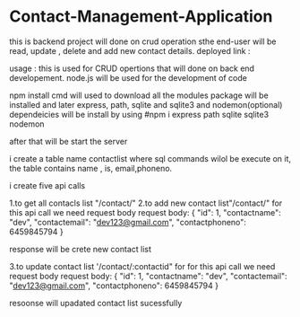 # Contact-Management-Application
this is backend project will done on crud operation sthe end-user will be read, update , delete and add new contact details.
deployed link :

usage :
this is used for CRUD opertions that will done on back end developement.
node.js will be used for the development of code 

npm install cmd will used to download all the modules package will be installed and later express, path, sqlite and sqlite3 and nodemon(optional) dependeicies will be install by using 
#npm i express path sqlite sqlite3 nodemon

after that will be start the server 

i create a table name contactlist where sql commands wilol be execute on it,
the table contains name , is, email,phoneno.

i create five api calls 

1.to get all contacls list "/contact/"
2.to add new contact list"/contact/"
for this api  call we need request body
request body:
{
    "id": 1,
    "contactname": "dev",
    "contactemail": "dev123@gmail.com",
    "contactphoneno": 6459845794
}

response will be crete new contact list 

3.to update contact list '/contact/:contactid"
for 
for this api  call we need request body
request body:
{
    "id": 1,
    "contactname": "dev",
    "contactemail": "dev123@gmail.com",
    "contactphoneno": 6459845794
}

resoonse will upadated contact list sucessfully


